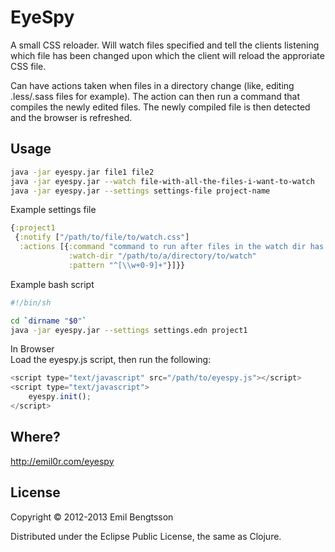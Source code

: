 # EyeSpy

A small CSS reloader. Will watch files specified and tell the clients listening which file has been changed upon which the client will reload the approriate CSS file.

Can have actions taken when files in a directory change (like, editing .less/.sass files for example). The action can then run a command that compiles the newly edited files. The newly compiled file is then detected and the browser is refreshed.

## Usage

```bash
java -jar eyespy.jar file1 file2  
java -jar eyespy.jar --watch file-with-all-the-files-i-want-to-watch
java -jar eyespy.jar --settings settings-file project-name
```

Example settings file
```clojure
{:project1
 {:notify ["/path/to/file/to/watch.css"]
  :actions [{:command "command to run after files in the watch dir has changed"
             :watch-dir "/path/to/a/directory/to/watch"
             :pattern "^[\\w+0-9]+"}]}}
```

Example bash script
```bash
#!/bin/sh

cd `dirname "$0"`
java -jar eyespy.jar --settings settings.edn project1
```

In Browser  
Load the eyespy.js script, then run the following:  
```javascript
<script type="text/javascript" src="/path/to/eyespy.js"></script>
<script type="text/javascript">
    eyespy.init();
</script>
```

## Where?

http://emil0r.com/eyespy

## License

Copyright © 2012-2013 Emil Bengtsson

Distributed under the Eclipse Public License, the same as Clojure.
